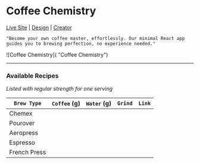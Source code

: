 # Coffee Chemistry 
[Live Site]() | [Design]() | [Creator](https://6rahul9.github.io/My-Portfolio-/)
```
"Become your own coffee master, effortlessly. Our minimal React app guides you to brewing perfection, no experience needed."
```

![Coffee Chemistry]( "Coffee Chemistry")

___ 
### Available Recipes
*Listed with regular strength for one serving*

| `Brew Type`  | `Coffee` (g) | `Water` (g) | `Grind` | `Link` |
| ------------ | ------------ | ----------- | ------- | ------ |
| Chemex       |              |             |         |        |
| Pourover     |              |             |         |        |
| Aeropress    |              |             |         |        |
| Espresso     |              |             |         |        |
| French Press |              |             |         |        |

